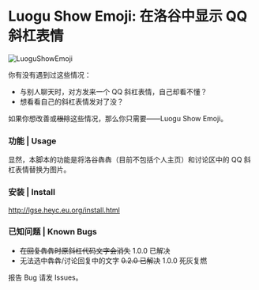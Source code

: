 # Luogu Show Emoji: 在洛谷中显示 QQ 斜杠表情

![LuoguShowEmoji](https://socialify.git.ci/hyc-official/LuoguShowEmoji/image?description=1&descriptionEditable=Show%20QQ%20Emoji%20in%20Luogu.&font=Inter&forks=1&issues=1&name=1&owner=1&pattern=Plus&pulls=1&stargazers=1&theme=Light)

你有没有遇到过这些情况：

- 与别人聊天时，对方发来一个 QQ 斜杠表情，自己却看不懂？
- 想看看自己的斜杠表情发对了没？

如果你想改善或~~根除~~这些情况，那么你只需要——Luogu Show Emoji。

### 功能 | Usage

显然，本脚本的功能是将洛谷犇犇（目前不包括个人主页）和讨论区中的 QQ 斜杠表情替换为图片。

### 安装 | Install

<http://lgse.heyc.eu.org/install.html>

### 已知问题 | Known Bugs

- ~~在回复犇犇时原斜杠代码文字会消失~~ 1.0.0 已解决
- 无法选中犇犇/讨论回复中的文字 ~~0.2.0 已解决~~ 1.0.0 死灰复燃

报告 Bug 请发 Issues。